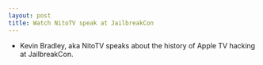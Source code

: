 ```yaml
---
layout: post
title: Watch NitoTV speak at JailbreakCon
---
```

* Kevin Bradley, aka NitoTV speaks about the history of Apple TV hacking at JailbreakCon.

